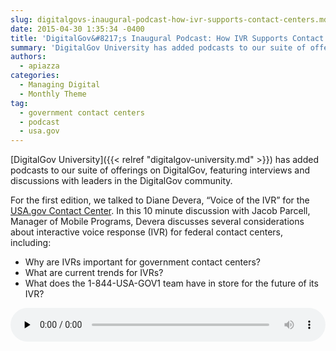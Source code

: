 ```yaml
---
slug: digitalgovs-inaugural-podcast-how-ivr-supports-contact-centers.md
date: 2015-04-30 1:35:34 -0400
title: 'DigitalGov&#8217;s Inaugural Podcast: How IVR Supports Contact Centers'
summary: '​DigitalGov University has added podcasts to our suite of offerings on DigitalGov, featuring interviews and discussions with leaders in the DigitalGov community. For the first edition, we talked to Diane ​Devera, &#8220;Voice of the IVR&#8221; for the USA.gov Contact Center. In this 10 minute discussion with Jacob Parcell, Manager of Mobile Programs, Devera discusses several'
authors:
  - apiazza
categories:
  - Managing Digital
  - Monthly Theme
tag:
  - government contact centers
  - podcast
  - usa.gov
---
```


[​DigitalGov University]({{< relref "digitalgov-university.md" >}}) has added podcasts to our suite of offerings on DigitalGov, featuring interviews and discussions with leaders in the DigitalGov community.

For the first edition, we talked to Diane ​Devera, &#8220;Voice of the IVR&#8221; for the [USA.gov Contact Center](http://www.usa.gov/phone.shtml). In this 10 minute discussion with Jacob Parcell, Manager of Mobile Programs, Devera discusses several considerations about interactive voice response (IVR) for federal contact centers, including:

  * Why are IVRs important for government contact centers?
  * What are current trends for IVRs?
  * What does the 1-844-USA-GOV1 team have in store for the future of its IVR?

<!--[if lt IE 9]><![endif]--><audio class="wp-audio-shortcode" id="audio-268992-1" preload="none" style="width: 100%;" controls="controls"><source type="audio/mpeg" src="https://s3.amazonaws.com/digitalgov/legacy-img/2015/04/Voice-of-IVR-Podcast.mp3?_=1" />

<https://s3.amazonaws.com/digitalgov/legacy-img/2015/04/Voice-of-IVR-Podcast.mp3></audio> 

 

To listen to the podcast offline, [download the mp3 file](https://drive.google.com/file/d/0B_S79lXdhuh0c2kzWjBaY0xWUE0/view?usp=sharing "download the mp3 file").